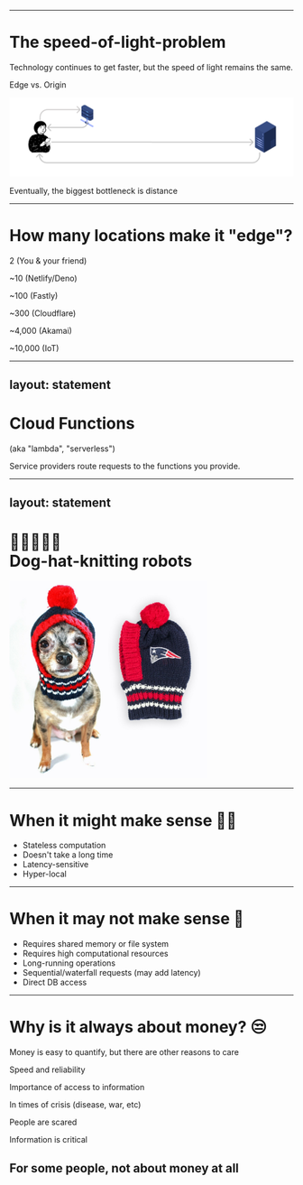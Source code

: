 
---

# The speed-of-light-problem

Technology continues to get faster, but the speed of light remains the same.

<v-clicks>

<div>
  <p>Edge vs. Origin</p>
  <img src="/img/edge-compute/edge-redirect.svg" class="block m-auto" width="600" alt="cute dog wearing a knitted, New England Patriots hat">

  <p>Eventually, the biggest bottleneck is distance</p>
</div>

</v-clicks>

---

# How many locations make it "edge"?

<v-clicks>

2 (You & your friend)

~10 (Netlify/Deno)

~100 (Fastly)

~300 (Cloudflare)

~4,000 (Akamai)

~10,000 (IoT)

</v-clicks>

---
layout: statement
--- 

# Cloud Functions

(aka "lambda", "serverless")

Service providers route requests to the functions you provide.<br>
<!-- (They manage machines and servers) -->

<!--

- Easy to provision
- "Infinitely" scalable
- Pay for use
- Only manage code
- follow conventions
- "Stateless" 
- Limited resources & languages
- far from users

-->

---
layout: statement
--- 

# 🐶🎩🧶💉🤖<br>Dog-hat-knitting robots

<img src="/img/edge-compute/football-dog.jpg" class="block m-auto" width="350" alt="cute dog wearing a knitted, New England Patriots hat">

---

# When it might make sense 🐱‍🏍

<v-clicks>

- Stateless computation
- Doesn't take a long time
- Latency-sensitive
- Hyper-local

</v-clicks>

---

# When it may not make sense 🚩

<v-clicks>

- Requires shared memory or file system
- Requires high computational resources
- Long-running operations
- Sequential/waterfall requests (may add latency)
- Direct DB access

</v-clicks>

---

# Why is it always about money? 😒

<v-clicks>

Money is easy to quantify, but there are other reasons to care

Speed and reliability

Importance of access to information

In times of crisis (disease, war, etc)

People are scared

Information is critical

## For some people, not about money at all

</v-clicks>
